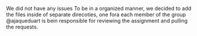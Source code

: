 We did not have any issues
To be in a organized manner, we decided to add the files inside of separate direcoties, one fora each member of the group
@ajaqueduart is bein responsible for reviewing the assignment and pulling the requests.
